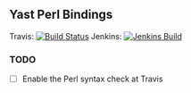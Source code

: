 ## Yast Perl Bindings

Travis:  [![Build Status](https://travis-ci.org/yast/yast-perl-bindings.svg?branch=master)](https://travis-ci.org/yast/yast-perl-bindings)
Jenkins: [![Jenkins Build](http://img.shields.io/jenkins/s/https/ci.opensuse.org/yast-perl-bindings-master.svg)](https://ci.opensuse.org/view/Yast/job/yast-perl-bindings-master/)


### TODO

- [ ] Enable the Perl syntax check at Travis
